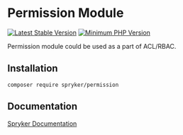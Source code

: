 # Permission Module
[![Latest Stable Version](https://poser.pugx.org/spryker/permission/v/stable.svg)](https://packagist.org/packages/spryker/permission)
[![Minimum PHP Version](https://img.shields.io/badge/php-%3E%3D%208.0-8892BF.svg)](https://php.net/)

Permission module could be used as a part of ACL/RBAC.

## Installation

```
composer require spryker/permission
```

## Documentation

[Spryker Documentation](https://docs.spryker.com)
